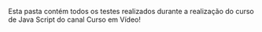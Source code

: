 Esta pasta contém todos os testes realizados durante a realização do curso de Java Script do canal Curso em Vídeo! 
